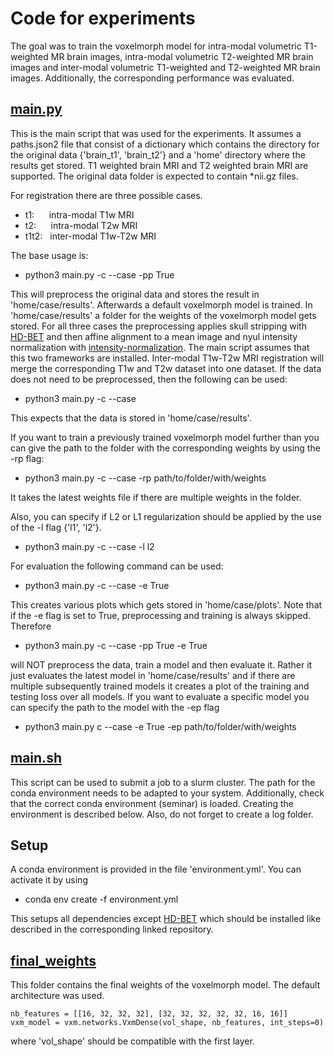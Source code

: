 # Code for experiments

The goal was to train the voxelmorph model for intra-modal volumetric T1-weighted MR brain images, intra-modal 
volumetric T2-weighted MR brain images and inter-modal volumetric T1-weighted and T2-weighted MR brain images. 
Additionally, the corresponding performance was evaluated.

## [main.py](main.py)

This is the main script that was used for the experiments. It assumes a paths.json2 file that consist of a dictionary
which contains the directory for the original data {'brain_t1', 'brain_t2'} and a 'home' directory where the results 
get stored. T1 weighted brain MRI and T2 weighted brain MRI are supported. The original data folder is expected to 
contain *nii.gz files.

For registration there are three possible cases.

- t1: &nbsp;&nbsp;&nbsp;&nbsp;  intra-modal T1w MRI
- t2:  &nbsp;&nbsp;&nbsp;&nbsp; intra-modal T2w MRI
- t1t2: &nbsp; inter-modal T1w-T2w MRI

The base usage is:

- python3 main.py -c --case -pp True

This will preprocess the original data and stores the result in 'home/case/results'. Afterwards a default voxelmorph 
model is trained. In 'home/case/results' a folder for the weights of the voxelmorph model gets stored. For all three 
cases the preprocessing applies skull stripping with [HD-BET](https://github.com/MIC-DKFZ/HD-BET) and then affine 
alignment to a mean image and nyul intensity normalization with 
[intensity-normalization](https://github.com/jcreinhold/intensity-normalization). The main script assumes that 
this two frameworks are installed. Inter-modal T1w-T2w MRI registration will merge the corresponding T1w and T2w 
dataset into one dataset. If the data does not need to be preprocessed, then the following can be used:

- python3 main.py -c --case 

This expects that the data is stored in 'home/case/results'. 

If you want to train a previously trained voxelmorph model further than you can give the path to the folder with the 
corresponding weights by using the -rp flag:

- python3 main.py -c --case -rp path/to/folder/with/weights

It takes the latest weights file if there are multiple weights in the folder. 

Also, you can specify if L2 or L1 regularization
should be applied by the use of the -l flag {'l1', 'l2'}.

- python3 main.py -c --case -l l2

For evaluation the following command can be used:

- python3 main.py -c --case -e True

This creates various plots which gets stored in 'home/case/plots'. Note that if the -e flag is set to True, 
preprocessing and training is always skipped. Therefore

- python3 main.py -c --case -pp True -e True

will NOT preprocess the data, train a model and then evaluate it. Rather it just evaluates the latest model in 
'home/case/results' and if there are multiple subsequently trained models it creates a plot of the training and testing
loss over all models. If you want to evaluate a specific model you can specify the path to the model with the -ep flag

- python3 main.py c --case -e True -ep path/to/folder/with/weights

## [main.sh](main.sh)

This script can be used to submit a job to a slurm cluster. The path for the conda environment needs to be adapted to 
your system. Additionally, check that the correct conda environment (seminar) is loaded. Creating the environment is 
described below. Also, do not forget to create a log folder.

## Setup

A conda environment is provided in the file 'environment.yml'. You can activate it by using

- conda env create -f environment.yml
 
This setups all dependencies except [HD-BET](https://github.com/MIC-DKFZ/HD-BET) which should be installed like 
described in the corresponding linked repository.

## [final_weights](final_weights)

This folder contains the final weights of the voxelmorph model. The default architecture was used.

    nb_features = [[16, 32, 32, 32], [32, 32, 32, 32, 32, 16, 16]]
    vxm_model = vxm.networks.VxmDense(vol_shape, nb_features, int_steps=0)

where 'vol_shape' should be compatible with the first layer.
